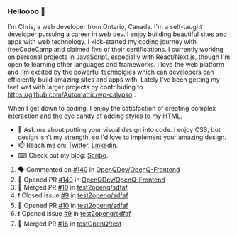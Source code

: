 ### Helloooo 👋

I'm Chris, a web developer from Ontario, Canada. I'm a self-taught developer pursuing a career in web dev. I enjoy building beautiful sites and apps with web technology.
I kick-started my coding journey with freeCodeCamp and claimed five of their certifications.  I currently working on personal projects in JavaScript, especially with React/Next.js, though I'm open to learning other languages and frameworks. I love the web platform and I'm excited by the powerful technolgies which can developers can efficiently build amazing sites and apps with. Lately I've been getting my feet wet with larger projects by contributing to https://github.com/Automattic/wp-calypso .

When I get down to coding, I enjoy the satisfaction of creating complex interaction and the eye candy of adding styles to my HTML. 

- 💬 Ask me about putting your visual design into code. I enjoy CSS, but design isn't my strength, so I'd love to implement your amazing design.
- 📫 Reach me on: [Twitter](https://twitter.com/Christo28120856), [Linkedin](https://www.linkedin.com/in/christopher-stevers-07b9a5204/).
- ⌨ Check out my blog: [Scribo](https://christopherstevers.cf).
<!--
**Christopher-Stevers/Christopher-Stevers** is a ✨ _special_ ✨ repository because its `README.md` (this file) appears on your GitHub profile.

Here are some ideas to get you started:

- 🔭 I’m currently working on ...
- 🌱 I’m currently learning ...
- 👯 I’m looking to collaborate on ...
- 🤔 I’m looking for help with ...
- 😄 Pronouns: ...
- ⚡ Fun fact: ...
-->

<!--START_SECTION:activity-->
1. 🗣 Commented on [#140](https://github.com/OpenQDev/OpenQ-Frontend/issues/140) in [OpenQDev/OpenQ-Frontend](https://github.com/OpenQDev/OpenQ-Frontend)
2. 💪 Opened PR [#140](https://github.com/OpenQDev/OpenQ-Frontend/pull/140) in [OpenQDev/OpenQ-Frontend](https://github.com/OpenQDev/OpenQ-Frontend)
3. 🎉 Merged PR [#10](https://github.com/test2openq/sdfaf/pull/10) in [test2openq/sdfaf](https://github.com/test2openq/sdfaf)
4. ❗️ Closed issue [#9](https://github.com/test2openq/sdfaf/issues/9) in [test2openq/sdfaf](https://github.com/test2openq/sdfaf)
5. 💪 Opened PR [#10](https://github.com/test2openq/sdfaf/pull/10) in [test2openq/sdfaf](https://github.com/test2openq/sdfaf)
6. ❗️ Opened issue [#9](https://github.com/test2openq/sdfaf/issues/9) in [test2openq/sdfaf](https://github.com/test2openq/sdfaf)
7. 🎉 Merged PR [#16](https://github.com/testOpenQ/test/pull/16) in [testOpenQ/test](https://github.com/testOpenQ/test)
<!--END_SECTION:activity-->
